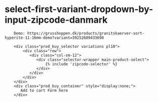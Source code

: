 # select-first-variant-dropdown-by-input-zipcode-danmark

        Demo: https://grusshoppen.dk/products/granitskaerver-sort-hyperite-11-16mm-demo?variant=39252609433698
        
        <div class="prod_buy_selector variations pl10">
            <div class="row">
               <div class="col-sm-12">
                  <div class="selector-wrapper main-product-select">
                      {% include 'zipcode-selector' %}
                  </div>
               </div>
            </div>
        </div>
        <div class="prod_buy_container" style="display:none;">
           Add to cart Form here
        </div>
